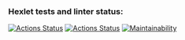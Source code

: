### Hexlet tests and linter status:
[![Actions Status](https://github.com/sp082d/frontend-project-lvl1/workflows/hexlet-check/badge.svg)](https://github.com/sp082d/frontend-project-lvl1/actions)
[![Actions Status](https://github.com/sp082d/frontend-project-lvl1/actions/workflows/hexlet-lint/badge.svg)](https://github.com/sp082d/frontend-project-lvl1/actions/workflows/actions/hexlet-lint.yml)
[![Maintainability](https://api.codeclimate.com/v1/badges/a99a88d28ad37a79dbf6/maintainability)](https://codeclimate.com/github/sp082d/frontend-project-lvl1/maintainability)

